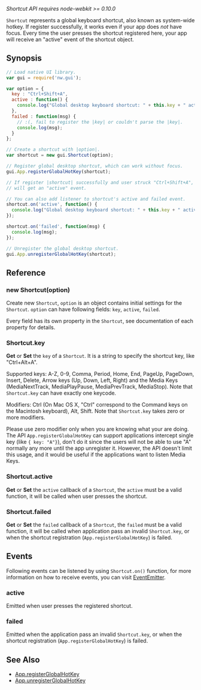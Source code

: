 _Shortcut API requires node-webkit >= 0.10.0_

`Shortcut` represents a global keyboard shortcut, also known as system-wide hotkey. If register successfully, it works even if your app does *not* have focus. Every time the user presses the shortcut registered here, your app will receive an "active" event of the shortcut object.

## Synopsis

```js
// Load native UI library.
var gui = require('nw.gui');

var option = {
  key : "Ctrl+Shift+A",
  active : function() {
    console.log("Global desktop keyboard shortcut: " + this.key + " active."); 
  },
  failed : function(msg) {
    // :(, fail to register the |key| or couldn't parse the |key|.
    console.log(msg);
  }
};

// Create a shortcut with |option|.
var shortcut = new gui.Shortcut(option);

// Register global desktop shortcut, which can work without focus.
gui.App.registerGlobalHotKey(shortcut);

// If register |shortcut| successfully and user struck "Ctrl+Shift+A", |shortcut|
// will get an "active" event.

// You can also add listener to shortcut's active and failed event.
shortcut.on('active', function() {
  console.log("Global desktop keyboard shortcut: " + this.key + " active."); 
});

shortcut.on('failed', function(msg) {
  console.log(msg);
});

// Unregister the global desktop shortcut.
gui.App.unregisterGlobalHotKey(shortcut);
```

## Reference

### new Shortcut(option)

Create new `Shortcut`, `option` is an object contains initial settings for the `Shortcut`. `option` can have following fields: `key`, `active`, `failed`.

Every field has its own property in the `Shortcut`, see documentation of each property for details.

### Shortcut.key

**Get** or **Set** the `key` of a `Shortcut`. It is a string to specify the shortcut key, like "Ctrl+Alt+A".

Supported keys: A-Z, 0-9, Comma, Period, Home, End, PageUp, PageDown, Insert, Delete, Arrow keys (Up, Down, Left, Right) and the Media Keys (MediaNextTrack, MediaPlayPause, MediaPrevTrack, MediaStop). Note that `Shortcut.key` can have exactly one keycode.

Modifiers: Ctrl (On Mac OS X, "Ctrl" correspond to the Command keys on the Macintosh keyboard), Alt, Shift. Note that `Shortcut.key` takes zero or more modifiers. 

Please use zero modifier only when you are knowing what your are doing. The API `App.registerGlobalHotKey` can support applications intercept single key (like `{ key: "A"}`), don't do it since the users will not be able to use "A" normally any more until the app unregister it. However, the API doesn't limit this usage, and it would be useful if the applications want to listen Media Keys.

### Shortcut.active

**Get** or **Set** the `active` callback of a `Shortcut`, the `active` must be a valid function, it will be called when user presses the shortcut.

### Shortcut.failed

**Get** or **Set** the `failed` callback of a `Shortcut`, the `failed` must be a valid function, it will be called when application pass an invalid `Shortcut.key`, or when the shortcut registration (`App.registerGlobalHotKey`) is failed.

## Events
Following events can be listened by using `Shortcut.on()` function, for more information on how to receive events, you can visit [EventEmitter](http://nodejs.org/api/events.html#events_class_events_eventemitter).

### active

Emitted when user presses the registered shortcut.

### failed

Emitted when the application pass an invalid `Shortcut.key`, or when the shortcut registration (`App.registerGlobalHotKey`) is failed.

## See Also

* [App.registerGlobalHotKey](App#registerglobalhotkeyshortcut)
* [App.unregisterGlobalHotKey](App#unregisterglobalhotkeyshortcut)